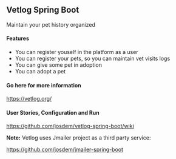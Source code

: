 Vetlog Spring Boot
---------------------------------------

Maintain your pet history organized

#### Features

* You can register youself in the platform as a user
* You can register your pets, so you can maintain vet visits logs
* You can give some pet in adoption
* You can adopt a pet

#### Go here for more information

https://vetlog.org/

#### User Stories, Configuration and Run

https://github.com/josdem/vetlog-spring-boot/wiki

**Note:** Vetlog uses Jmailer project as a third party service:

https://github.com/josdem/jmailer-spring-boot
